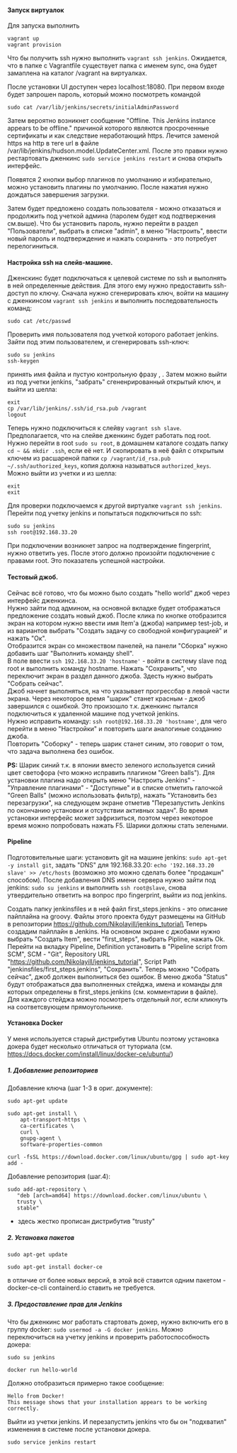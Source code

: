 #### Запуск виртуалок
Для запуска выполнить 
```
vagrant up
vagrant provision
```
Что бы получить ssh нужно выполнить `vagrant ssh jenkins`. Ожидается, что в папке с Vagrantfile 
существует папка с именем sync, она будет замаплена на каталог /vagrant на виртуалках.

После установки UI доступен через localhost:18080.
При первом входе будет запрошен пароль, который можно посмотреть командой
```
sudo cat /var/lib/jenkins/secrets/initialAdminPassword
```
Затем вероятно возникнет сообщение "Offline. This Jenkins instance appears to be offline."
причиной которого являются просроченные сертификаты и как следствие неработающий https.
Лечится заменой https на http в теге url в файле /var/lib/jenkins/hudson.model.UpdateCenter.xml.
После это правки нужно рестартовать дженкинс `sudo service jenkins restart` и снова открыть интерфейс.

Появятся 2 кнопки выбор плагинов по умолчанию и избирательно, можно установить плагины по умолчанию. 
После нажатия нужно дождаться завершения загрузки.

Затем будет предложено создать пользователя - можно отказаться и продолжить под учеткой админа (паролем будет код подтвержения см.выше).
Что бы установить пароль, нужно перейти в раздел "Пользователи", выбрать в списке "admin", в меню "Настроить", 
ввести новый пароль и подтверждение и нажать сохранить - это потребует перелогиниться.


#### Настройка ssh на слейв-машине.
Дженскинс будет подключаться к целевой системе по ssh и выполнять в ней определенные действия.
Для этого ему нужно предоставить ssh-доступ по ключу.
Сначала нужно сгенерировать ключ, войти на машину с дженкинсом `vagrant ssh jenkins` и выполнить последовательность команд:
```
sudo cat /etc/passwd
```
Проверить имя пользователя под учеткой которого работает jenkins. Зайти под этим пользователем, и сгенерировать ssh-ключ:
```
sudo su jenkins
ssh-keygen
```
принять имя файла и пустую контрольную фразу <ENTER>, <ENTER>.
Затем можно выйти из под учетки jenkins, "забрать" сгененрированный открытый ключ, и выйти из шелла:
```
exit
cp /var/lib/jenkins/.ssh/id_rsa.pub /vagrant
logout
```

Теперь нужно подключиться к слейву `vagrant ssh slave`.\
Предполагается, что на слейве дженкинс будет работать под root.
Нужно перейти в root `sudo su root`, в домашнем каталоге создать папку `cd ~ && mkdir .ssh`, если её нет.
И скопировать в неё файл с открытым ключем из расшареной папки `cp /vagrant/id_rsa.pub ~/.ssh/authorized_keys`,
копия должна называться `authorized_keys`.\
Можно выйти из учетки и из шелла:
```
exit
exit
```

Для проверки подключаемся к другой виртуалке `vagrant ssh jenkins`. Перейти под учетку jenkins 
и попытаться подключиться по ssh:
```
sudo su jenkins
ssh root@192.168.33.20
```
При подключении возникнет запрос на подтверждение fingerprint, нужно ответить yes.
После этого должно произойти подключение с правами root. Это показатель успешной настройки.


#### Тестовый джоб.
Сейчас всё готово, что бы можно было создать "hello world" джоб через интерфейс дженкинса.\
Нужно зайти под админом, на основной вкладке будет отображаться предложение создать новый джоб.
После клика по кнопке отобразится экран на котором нужно ввести имя Item'a (джоба) например test-job,
и из вариантов выбрать "Создать задачу со свободной конфигурацией" и нажать "Ок".\
Отобразится экран со множеством панелей, на панели "Сборка" нужно добавить шаг "Выполнить команду shell".\
В поле ввести `ssh 192.168.33.20 'hostname'` - войти в систему slave под root и выполнить команду hostname.
Нажать "Сохранить", что переключит экран в раздел данного джоба. Здесть нужно выбрать "Собрать сейчас".\
Джоб начнет выполняться, на что указывает прогрессбар в левой части экрана. Через некоторое время "шарик" станет красным -
джоб завершился с ошибкой. Это произошло т.к. дженкинс пытался подключиться к удаленной машине под учеткой jenkins.\
Нужно исправить команду: `ssh root@192.168.33.20 'hostname'`, для чего перейти в меню "Настройки" и повторить 
шаги аналогиные созданию джоба.\
Повторить "Соборку" - теперь шарик станет синим, это говорит о том, что задача выполнена без ошибок.

**PS:** Шарик синий т.к. в японии вместо зеленого используется синий цвет светофора (что можно исправить плагином "Green balls").
Для установки плагина надо открыть меню "Настроить Jenkins" - "Управление плагинами" - "Доступные" и в списке отметить галочкой "Green Balls" (можно использовать фильтр),
нажать "Установить без перезагрузки", на следующем экране отметив "Перезапустить Jenkins по окончанию установки и отсутствии активных задач".
Во время установки интерфейс может зафризиться, поэтом через некоторое время можно попробовать нажать F5. Шарики должны стать зелеными.

#### Pipeline
Подготовительные шаги: установить git на машине jenkins: `sudo apt-get -y install git`, задать "DNS" для 192.168.33.20: `echo '192.168.33.20 slave' >> /etc/hosts` (возможно это можно сделать более "продакшн" способом).
После добавления DNS имени сервера нужно зайти под jenkins: `sudo su jenkins` и выполнить `ssh root@slave`, снова утвердительно ответить на вопрос про fingerprint, выйти из под jenkins.

Создать папку jenkinsfiles и в ней файл first_steps.jenkins - это описание пайплайна на groovy. Файлы этого проекта будут размещены на GitHub в репозитории https://github.com/Nikolayill/jenkins_tutorial\
Теперь создадим пайплайн в Jenkins. На основном экране с джобами нужно выбрать "Создать Item", вести "first_steps", выбрать Pipline, нажать Ok. Перейти на вкладку Pipeline, Definition установить в "Pipeline script from SCM",
SCM - "Git", Repository URL "https://github.com/Nikolayill/jenkins_tutorial", Script Path "jenkinsfiles/first_steps.jenkins", "Сохранить".
Теперь можно "Собрать сейчас", джоб должен выполниться без ошибок.
В меню джоба "Status" будут отображаться два выполненных стейджа, имена и команды для которых определены в first_steps.jenkins (см. комментарии в файле). Для каждого стейджа можно посмотреть отдельный лог, если кликнуть на соответсвующем прямоугольнике.

#### Установка Docker
У меня используется старый дистрибутив Ubuntu поэтому установка докера будет несколько отличаться от туториала (см. https://docs.docker.com/install/linux/docker-ce/ubuntu/)
##### 1. Добавление репозиториев
Добавление ключа (шаг 1-3 в ориг. документе):
```
sudo apt-get update

sudo apt-get install \
    apt-transport-https \
    ca-certificates \
    curl \
    gnupg-agent \
    software-properties-common
	
curl -fsSL https://download.docker.com/linux/ubuntu/gpg | sudo apt-key add -
```
Добавление репозитория (шаг.4):
```
sudo add-apt-repository \
   "deb [arch=amd64] https://download.docker.com/linux/ubuntu \
   trusty \
   stable"
```   
- здесь жестко прописан дистрибутив "trusty"
##### 2. Установка пакетов
```
sudo apt-get update

sudo apt-get install docker-ce
```
в отличие от более новых версий, в этой всё ставится одним пакетом - docker-ce-cli containerd.io ставить не требуется.
##### 3. Предоставление прав для Jenkins
Что бы дженкинс мог работать стартовать докер, нужно включить его в группу docker: `sudo usermod -a -G docker jenkins`.
Можно переключиться на учетку jenkins и проверить работоспособность докера:
```
sudo su jenkins
```
```
docker run hello-world
```
Должно отобразиться примерно такое сообщение:
```
Hello from Docker!
This message shows that your installation appears to be working correctly.

```
Выйти из учетки jenkins. И перезапустить jenkins что бы он "подхватил" изменения в системе после установки докера.
```
sudo service jenkins restart
```

